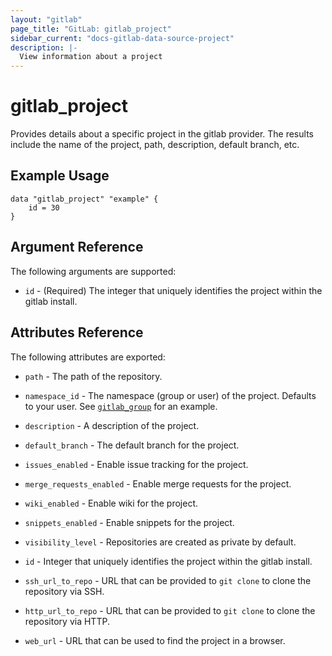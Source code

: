 ```yaml
---
layout: "gitlab"
page_title: "GitLab: gitlab_project"
sidebar_current: "docs-gitlab-data-source-project"
description: |-
  View information about a project
---
```


# gitlab\_project

Provides details about a specific project in the gitlab provider. The results include the name of the project, path, description, default branch, etc.

## Example Usage

```hcl
data "gitlab_project" "example" {
	id = 30
}
```

## Argument Reference

The following arguments are supported:

* `id` - (Required) The integer that uniquely identifies the project within the gitlab install.

## Attributes Reference

The following attributes are exported:

* `path` - The path of the repository.

* `namespace_id` - The namespace (group or user) of the project. Defaults to your user.
  See [`gitlab_group`](../r/group.html) for an example.

* `description` - A description of the project.

* `default_branch` - The default branch for the project.

* `issues_enabled` - Enable issue tracking for the project.

* `merge_requests_enabled` - Enable merge requests for the project.

* `wiki_enabled` - Enable wiki for the project.

* `snippets_enabled` - Enable snippets for the project.

* `visibility_level` -  Repositories are created as private by default.

* `id` - Integer that uniquely identifies the project within the gitlab install.

* `ssh_url_to_repo` - URL that can be provided to `git clone` to clone the
  repository via SSH.

* `http_url_to_repo` - URL that can be provided to `git clone` to clone the
  repository via HTTP.

* `web_url` - URL that can be used to find the project in a browser.



